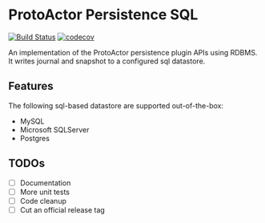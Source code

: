 # ProtoActor Persistence SQL

[![Build Status](https://www.travis-ci.com/Tochemey/protoactor-persistence-sql.svg?branch=master)](https://www.travis-ci.com/Tochemey/protoactor-persistence-sql)
[![codecov](https://codecov.io/gh/Tochemey/protoactor-persistence-sql/branch/master/graph/badge.svg?token=HVCXK21FQU)](https://codecov.io/gh/Tochemey/protoactor-persistence-sql)

An implementation of the ProtoActor persistence plugin APIs using RDBMS. It writes journal and snapshot to a configured
sql datastore.

## Features

The following sql-based datastore are supported out-of-the-box:

- MySQL
- Microsoft SQLServer
- Postgres

## TODOs

- [ ] Documentation
- [ ] More unit tests
- [ ] Code cleanup
- [ ] Cut an official release tag